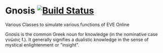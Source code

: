 # Gnosis [![Build Status](https://travis-ci.org/Ebag333/EVE_Gnosis.svg?branch=master)](https://travis-ci.org/Ebag333/EVE_Gnosis)
Various Classes to simulate various functions of EVE Online

Gnosis is the common Greek noun for knowledge (in the nominative case γνῶσις f.).
It generally signifies a dualistic knowledge in the sense of mystical enlightenment or "insight".
